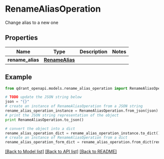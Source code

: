 # RenameAliasOperation

Change alias to a new one

## Properties
Name | Type | Description | Notes
------------ | ------------- | ------------- | -------------
**rename_alias** | [**RenameAlias**](RenameAlias.md) |  | 

## Example

```python
from qdrant_openapi.models.rename_alias_operation import RenameAliasOperation

# TODO update the JSON string below
json = "{}"
# create an instance of RenameAliasOperation from a JSON string
rename_alias_operation_instance = RenameAliasOperation.from_json(json)
# print the JSON string representation of the object
print RenameAliasOperation.to_json()

# convert the object into a dict
rename_alias_operation_dict = rename_alias_operation_instance.to_dict()
# create an instance of RenameAliasOperation from a dict
rename_alias_operation_form_dict = rename_alias_operation.from_dict(rename_alias_operation_dict)
```
[[Back to Model list]](../README.md#documentation-for-models) [[Back to API list]](../README.md#documentation-for-api-endpoints) [[Back to README]](../README.md)


